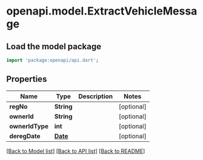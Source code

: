 # openapi.model.ExtractVehicleMessage

## Load the model package
```dart
import 'package:openapi/api.dart';
```

## Properties
Name | Type | Description | Notes
------------ | ------------- | ------------- | -------------
**regNo** | **String** |  | [optional] 
**ownerId** | **String** |  | [optional] 
**ownerIdType** | **int** |  | [optional] 
**deregDate** | [**Date**](Date.md) |  | [optional] 

[[Back to Model list]](../README.md#documentation-for-models) [[Back to API list]](../README.md#documentation-for-api-endpoints) [[Back to README]](../README.md)


